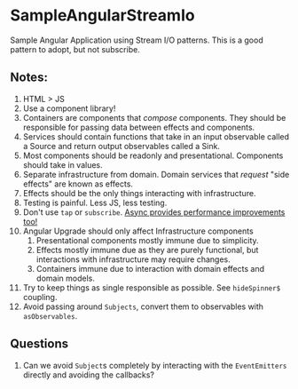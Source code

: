 # SampleAngularStreamIo

Sample Angular Application using Stream I/O patterns. This is a good pattern to adopt, but not subscribe.

## Notes:

1. HTML > JS
1. Use a component library!
1. Containers are components that *compose* components. They should be responsible for passing data between effects and components.
1. Services should contain functions that take in an input observable called a Source and return output observables called a Sink.
1. Most components should be readonly and presentational. Components should take in values.
1. Separate infrastructure from domain. Domain services that *request* "side effects" are known as effects.
1. Effects should be the only things interacting with infrastructure.
1. Testing is painful. Less JS, less testing.
1. Don't use `tap` or `subscribe`. [Async provides performance improvements too!](https://blog.angularindepth.com/angular-question-rxjs-subscribe-vs-async-pipe-in-component-templates-c956c8c0c794)
1. Angular Upgrade should only affect Infrastructure components
   1. Presentational components mostly immune due to simplicity.
   1. Effects mostly immune due as they are purely functional, but interactions with infrastructure may require changes.
   1. Containers immune due to interaction with domain effects and domain models.
1. Try to keep things as single responsible as possible. See `hideSpinner$` coupling.
1. Avoid passing around `Subjects`, convert them to observables with `asObservables`.

## Questions

1. Can we avoid `Subject`s completely by interacting with the `EventEmitters` directly and avoiding the callbacks?
